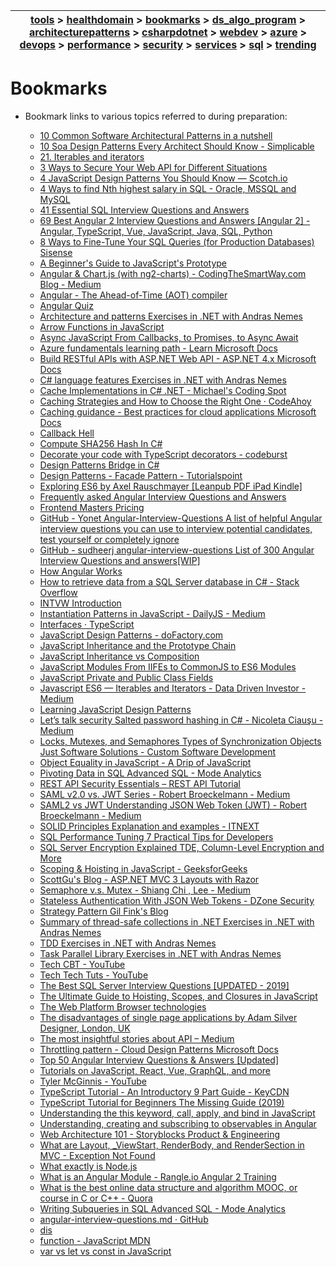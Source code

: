 | [tools](../tools/tools.md) > [healthdomain](../healthdomain/healthdomain.md) > [bookmarks](../bookmarks/bookmarks.md) > [ds_algo_program](../ds_algo_program/ds_algo_program.md) > [architecturepatterns](../architecturepatterns/architecturepatterns.md) > [csharpdotnet](../csharpdotnet/csharpdotnet.md) > [webdev](../webdev/webdev.md) > [azure](../azure/azure.md) > [devops](../devops/devops.md) > [performance](../performance/performance.md) > [security](../security/security.md) > [services](../services/services.md) > [sql](../sql/sql.md) > [trending](../trending/trending.md) |
| --- |

# Bookmarks

- Bookmark links to various topics referred to during preparation:

    - <A HREF="https://towardsdatascience.com/10-common-software-architectural-patterns-in-a-nutshell-a0b47a1e9013" ADD_DATE="1588808614" LAST_MODIFIED="1588808614">10 Common Software Architectural Patterns in a nutshell</A>
    - <A HREF="https://arch.simplicable.com/arch/new/10-soa-design-patterns-every-architect-should-know" ADD_DATE="1588808614" LAST_MODIFIED="1588808614">10 Soa Design Patterns Every Architect Should Know - Simplicable</A>
    - <A HREF="https://exploringjs.com/es6/ch_iteration.html" ADD_DATE="1588808614" LAST_MODIFIED="1588808614">21. Iterables and iterators</A>
    - <A HREF="https://medium.com/swlh/3-ways-to-secure-your-web-api-for-different-situations-8d5cd4762ab3" ADD_DATE="1588808614" LAST_MODIFIED="1588808614">3 Ways to Secure Your Web API for Different Situations</A>
    - <A HREF="https://scotch.io/bar-talk/4-javascript-design-patterns-you-should-know#undefined" ADD_DATE="1588808614" LAST_MODIFIED="1588808614">4 JavaScript Design Patterns You Should Know ― Scotch.io</A>
    - <A HREF="https://javarevisited.blogspot.com/2016/01/4-ways-to-find-nth-highest-salary-in.html" ADD_DATE="1588808614" LAST_MODIFIED="1588808614">4 Ways to find Nth highest salary in SQL - Oracle, MSSQL and MySQL</A>
    - <A HREF="https://www.toptal.com/sql/interview-questions" ADD_DATE="1588808614" LAST_MODIFIED="1588808614">41 Essential SQL Interview Questions and Answers</A>
    - <A HREF="https://www.code-sample.com/2016/06/angular-2-interview-questions-and.html" ADD_DATE="1588808614" LAST_MODIFIED="1588808614">69 Best Angular 2 Interview Questions and Answers [Angular 2] - Angular, TypeScript, Vue, JavaScript, Java, SQL, Python</A>
    - <A HREF="https://www.sisense.com/blog/8-ways-fine-tune-sql-queries-production-databases/" ADD_DATE="1588808614" LAST_MODIFIED="1588808614">8 Ways to Fine-Tune Your SQL Queries (for Production Databases)   Sisense</A>
    - <A HREF="https://tylermcginnis.com/beginners-guide-to-javascript-prototype/" ADD_DATE="1588808614" LAST_MODIFIED="1588808614">A Beginner&#39;s Guide to JavaScript&#39;s Prototype</A>
    - <A HREF="https://medium.com/codingthesmartway-com-blog/angular-chart-js-with-ng2-charts-e21c8262777f" ADD_DATE="1588808614" LAST_MODIFIED="1588808614">Angular &amp; Chart.js (with ng2-charts) - CodingTheSmartWay.com Blog - Medium</A>
    - <A HREF="https://angular.io/guide/aot-compiler" ADD_DATE="1588808614" LAST_MODIFIED="1588808614">Angular - The Ahead-of-Time (AOT) compiler</A>
    - <A HREF="https://angular-quiz.surge.sh/" ADD_DATE="1588808614" LAST_MODIFIED="1588808614">Angular Quiz</A>
    - <A HREF="https://dotnetcodr.com/architecture-and-patterns/" ADD_DATE="1588808614" LAST_MODIFIED="1588808614">Architecture and patterns   Exercises in .NET with Andras Nemes</A>
    - <A HREF="https://tylermcginnis.com/arrow-functions/" ADD_DATE="1588808614" LAST_MODIFIED="1588808614">Arrow Functions in JavaScript</A>
    - <A HREF="https://tylermcginnis.com/async-javascript-from-callbacks-to-promises-to-async-await/" ADD_DATE="1588808614" LAST_MODIFIED="1588808614">Async JavaScript  From Callbacks, to Promises, to Async Await</A>
    - <A HREF="https://docs.microsoft.com/learn/paths/azure-fundamentals/?WT.mc_id=AzureAdmin_learning_path_azurefundamentals-infographic-wwl" ADD_DATE="1588808614" LAST_MODIFIED="1588808614">Azure fundamentals learning path - Learn   Microsoft Docs</A>
    - <A HREF="https://docs.microsoft.com/aspnet/web-api/overview/older-versions/build-restful-apis-with-aspnet-web-api" ADD_DATE="1588808614" LAST_MODIFIED="1588808614">Build RESTful APIs with ASP.NET Web API - ASP.NET 4.x   Microsoft Docs</A>
    - <A HREF="https://dotnetcodr.com/c-language-features/" ADD_DATE="1588808614" LAST_MODIFIED="1588808614">C# language features   Exercises in .NET with Andras Nemes</A>
    - <A HREF="https://michaelscodingspot.com/cache-implementations-in-csharp-net/" ADD_DATE="1588808614" LAST_MODIFIED="1588808614">Cache Implementations in C# .NET - Michael&#39;s Coding Spot</A>
    - <A HREF="https://codeahoy.com/2017/08/11/caching-strategies-and-how-to-choose-the-right-one/" ADD_DATE="1588808614" LAST_MODIFIED="1588808614">Caching Strategies and How to Choose the Right One · CodeAhoy</A>
    - <A HREF="https://docs.microsoft.com/azure/architecture/best-practices/caching" ADD_DATE="1588808614" LAST_MODIFIED="1588808614">Caching guidance - Best practices for cloud applications   Microsoft Docs</A>
    - <A HREF="http://callbackhell.com/" ADD_DATE="1588808614" LAST_MODIFIED="1588808614">Callback Hell</A>
    - <A HREF="https://www.c-sharpcorner.com/article/compute-sha256-hash-in-c-sharp/" ADD_DATE="1588808614" LAST_MODIFIED="1588808614">Compute SHA256 Hash In C#</A>
    - <A HREF="https://codeburst.io/decorate-your-code-with-typescript-decorators-5be4a4ffecb4" ADD_DATE="1588808614" LAST_MODIFIED="1588808614">Decorate your code with TypeScript decorators - codeburst</A>
    - <A HREF="https://refactoring.guru/design-patterns/bridge/csharp/example" ADD_DATE="1588808614" LAST_MODIFIED="1588808614">Design Patterns  Bridge in C#</A>
    - <A HREF="https://www.tutorialspoint.com/design_pattern/facade_pattern.htm" ADD_DATE="1588808614" LAST_MODIFIED="1588808614">Design Patterns - Facade Pattern - Tutorialspoint</A>
    - <A HREF="https://leanpub.com/exploring-es6/" ADD_DATE="1588808614" LAST_MODIFIED="1588808614">Exploring ES6 by Axel Rauschmayer [Leanpub PDF iPad Kindle]</A>
    - <A HREF="https://medium.com/@vigowebs/frequently-asked-angular-interview-questions-and-answers-d996be87cc7c" ADD_DATE="1588808614" LAST_MODIFIED="1588808614">Frequently asked  Angular Interview Questions and Answers</A>
    - <A HREF="https://frontendmasters.com/join/" ADD_DATE="1588808614" LAST_MODIFIED="1588808614">Frontend Masters Pricing</A>
    - <A HREF="https://github.com/Yonet/Angular-Interview-Questions#architecture-questions" ADD_DATE="1588808614" LAST_MODIFIED="1588808614">GitHub - Yonet Angular-Interview-Questions  A list of helpful Angular interview questions you can use to interview potential candidates, test yourself or completely ignore</A>
    - <A HREF="https://github.com/sudheerj/angular-interview-questions" ADD_DATE="1588808614" LAST_MODIFIED="1588808614">GitHub - sudheerj angular-interview-questions  List of 300 Angular Interview Questions and answers[WIP]</A>
    - <A HREF="https://www.ng-book.com/2/p/How-Angular-Works/" ADD_DATE="1588808614" LAST_MODIFIED="1588808614">How Angular Works  </A>
    - <A HREF="https://stackoverflow.com/questions/14171794/how-to-retrieve-data-from-a-sql-server-database-in-c" ADD_DATE="1588808614" LAST_MODIFIED="1588808614">How to retrieve data from a SQL Server database in C#  - Stack Overflow</A>
    - <A HREF="https://yangshun.github.io/tech-interview-handbook/algorithms/algorithms-introduction/" ADD_DATE="1588808614" LAST_MODIFIED="1588808614">INTVW Introduction</A>
    - <A HREF="https://medium.com/dailyjs/instantiation-patterns-in-javascript-8fdcf69e8f9b" ADD_DATE="1588808614" LAST_MODIFIED="1588808614">Instantiation Patterns in JavaScript - DailyJS - Medium</A>
    - <A HREF="https://www.typescriptlang.org/docs/handbook/interfaces.html" ADD_DATE="1588808614" LAST_MODIFIED="1588808614">Interfaces · TypeScript</A>
    - <A HREF="https://www.dofactory.com/javascript/design-patterns" ADD_DATE="1588808614" LAST_MODIFIED="1588808614">JavaScript Design Patterns - doFactory.com</A>
    - <A HREF="https://tylermcginnis.com/javascript-inheritance-and-the-prototype-chain/" ADD_DATE="1588808614" LAST_MODIFIED="1588808614">JavaScript Inheritance and the Prototype Chain</A>
    - <A HREF="https://tylermcginnis.com/javascript-inheritance-vs-composition/" ADD_DATE="1588808614" LAST_MODIFIED="1588808614">JavaScript Inheritance vs Composition</A>
    - <A HREF="https://tylermcginnis.com/javascript-modules-iifes-commonjs-esmodules/" ADD_DATE="1588808614" LAST_MODIFIED="1588808614">JavaScript Modules  From IIFEs to CommonJS to ES6 Modules</A>
    - <A HREF="https://tylermcginnis.com/javascript-private-and-public-class-fields/" ADD_DATE="1588808614" LAST_MODIFIED="1588808614">JavaScript Private and Public Class Fields</A>
    - <A HREF="https://medium.com/datadriveninvestor/javascript-es6-iterables-and-iterators-de18b54f4d4" ADD_DATE="1588808614" LAST_MODIFIED="1588808614">Javascript ES6 — Iterables and Iterators - Data Driven Investor - Medium</A>
    - <A HREF="https://addyosmani.com/resources/essentialjsdesignpatterns/book/" ADD_DATE="1588808614" LAST_MODIFIED="1588808614">Learning JavaScript Design Patterns</A>
    - <A HREF="https://medium.com/@mehanix/lets-talk-security-salted-password-hashing-in-c-5460be5c3aae" ADD_DATE="1588808614" LAST_MODIFIED="1588808614">Let’s talk security  Salted password hashing in C# - Nicoleta Ciauşu - Medium</A>
    - <A HREF="https://www.justsoftwaresolutions.co.uk/threading/locks-mutexes-semaphores.html" ADD_DATE="1588808614" LAST_MODIFIED="1588808614">Locks, Mutexes, and Semaphores  Types of Synchronization Objects   Just Software Solutions - Custom Software Development</A>
    - <A HREF="http://adripofjavascript.com/blog/drips/object-equality-in-javascript.html" ADD_DATE="1588808614" LAST_MODIFIED="1588808614">Object Equality in JavaScript - A Drip of JavaScript</A>
    - <A HREF="https://mode.com/sql-tutorial/sql-pivot-table" ADD_DATE="1588808614" LAST_MODIFIED="1588808614">Pivoting Data in SQL   Advanced SQL - Mode Analytics</A>
    - <A HREF="https://restfulapi.net/security-essentials/" ADD_DATE="1588808614" LAST_MODIFIED="1588808614">REST API Security Essentials – REST API Tutorial</A>
    - <A HREF="https://medium.com/@robert.broeckelmann/saml-v2-0-vs-jwt-series-550551f4eb0d" ADD_DATE="1588808614" LAST_MODIFIED="1588808614">SAML v2.0 vs. JWT Series - Robert Broeckelmann - Medium</A>
    - <A HREF="https://medium.com/@robert.broeckelmann/saml2-vs-jwt-understanding-json-web-token-jwt-67d56462feaf" ADD_DATE="1588808614" LAST_MODIFIED="1588808614">SAML2 vs JWT  Understanding JSON Web Token (JWT) - Robert Broeckelmann - Medium</A>
    - <A HREF="https://itnext.io/solid-principles-explanation-and-examples-715b975dcad4" ADD_DATE="1588808614" LAST_MODIFIED="1588808614">SOLID Principles  Explanation and examples - ITNEXT</A>
    - <A HREF="https://stackify.com/performance-tuning-in-sql-server-find-slow-queries/" ADD_DATE="1588808614" LAST_MODIFIED="1588808614">SQL Performance Tuning  7 Practical Tips for Developers</A>
    - <A HREF="https://blog.netwrix.com/2019/06/13/sql-server-encryption-explained-tde-column-level-encryption-and-more/" ADD_DATE="1588808614" LAST_MODIFIED="1588808614">SQL Server Encryption Explained  TDE, Column-Level Encryption and More</A>
    - <A HREF="https://www.geeksforgeeks.org/scoping-hoisting-javascript/" ADD_DATE="1588808614" LAST_MODIFIED="1588808614">Scoping &amp; Hoisting in JavaScript - GeeksforGeeks</A>
    - <A HREF="https://weblogs.asp.net/scottgu/asp-net-mvc-3-layouts" ADD_DATE="1588808614" LAST_MODIFIED="1588808614">ScottGu&#39;s Blog - ASP.NET MVC 3  Layouts with Razor</A>
    - <A HREF="https://medium.com/@lsc830621/semaphore-v-s-mutex-929b91453f03" ADD_DATE="1588808614" LAST_MODIFIED="1588808614">Semaphore v.s. Mutex - Shiang Chi , Lee - Medium</A>
    - <A HREF="https://dzone.com/articles/stateless-authentication-with-json-web-tokens" ADD_DATE="1588808614" LAST_MODIFIED="1588808614">Stateless Authentication With JSON Web Tokens - DZone Security</A>
    - <A HREF="http://blogs.microsoft.co.il/gilf/2008/05/23/strategy-pattern/" ADD_DATE="1588808614" LAST_MODIFIED="1588808614">Strategy Pattern   Gil Fink&#39;s Blog</A>
    - <A HREF="https://dotnetcodr.com/2017/05/30/summary-of-thread-safe-collections-in-net-3/#more-9855" ADD_DATE="1588808614" LAST_MODIFIED="1588808614">Summary of thread-safe collections in .NET   Exercises in .NET with Andras Nemes</A>
    - <A HREF="https://dotnetcodr.com/category/net/tdd/page/1/" ADD_DATE="1588808614" LAST_MODIFIED="1588808614">TDD   Exercises in .NET with Andras Nemes</A>
    - <A HREF="https://dotnetcodr.com/task-parallel-library/" ADD_DATE="1588808614" LAST_MODIFIED="1588808614">Task Parallel Library   Exercises in .NET with Andras Nemes</A>
    - <A HREF="https://www.youtube.com/channel/UCJ1GreMvJv6U5JtPGCinwJw/videos" ADD_DATE="1588808614" LAST_MODIFIED="1588808614">Tech CBT - YouTube</A>
    - <A HREF="https://www.youtube.com/channel/UCVi3trDeTcDASjNtvGPfgtA/videos" ADD_DATE="1588808614" LAST_MODIFIED="1588808614">Tech Tech Tuts - YouTube</A>
    - <A HREF="https://mindmajix.com/sql-server-interview-questions" ADD_DATE="1588808614" LAST_MODIFIED="1588808614">The Best SQL Server Interview Questions [UPDATED - 2019]</A>
    - <A HREF="https://tylermcginnis.com/ultimate-guide-to-execution-contexts-hoisting-scopes-and-closures-in-javascript/" ADD_DATE="1588808614" LAST_MODIFIED="1588808614">The Ultimate Guide to Hoisting, Scopes, and Closures in JavaScript</A>
    - <A HREF="https://platform.html5.org/" ADD_DATE="1588808614" LAST_MODIFIED="1588808614">The Web Platform  Browser technologies</A>
    - <A HREF="https://adamsilver.io/articles/the-disadvantages-of-single-page-applications/" ADD_DATE="1588808614" LAST_MODIFIED="1588808614">The disadvantages of single page applications by Adam Silver   Designer, London, UK</A>
    - <A HREF="https://medium.com/tag/api" ADD_DATE="1588808614" LAST_MODIFIED="1588808614">The most insightful stories about API – Medium</A>
    - <A HREF="https://docs.microsoft.com/azure/architecture/patterns/throttling" ADD_DATE="1588808614" LAST_MODIFIED="1588808614">Throttling pattern - Cloud Design Patterns   Microsoft Docs</A>
    - <A HREF="https://hackr.io/blog/angular-interview-questions" ADD_DATE="1588808614" LAST_MODIFIED="1588808614">Top 50 Angular Interview Questions &amp; Answers [Updated]</A>
    - <A HREF="https://tylermcginnis.com/blog/2" ADD_DATE="1588808614" LAST_MODIFIED="1588808614">Tutorials on JavaScript, React, Vue, GraphQL, and more</A>
    - <A HREF="https://www.youtube.com/user/irideabanana/videos" ADD_DATE="1588808614" LAST_MODIFIED="1588808614">Tyler McGinnis - YouTube</A>
    - <A HREF="https://www.keycdn.com/blog/typescript-tutorial" ADD_DATE="1588808614" LAST_MODIFIED="1588808614">TypeScript Tutorial - An Introductory 9 Part Guide - KeyCDN</A>
    - <A HREF="https://www.valentinog.com/blog/typescript/" ADD_DATE="1588808614" LAST_MODIFIED="1588808614">TypeScript Tutorial for Beginners  The Missing Guide (2019)</A>
    - <A HREF="https://tylermcginnis.com/this-keyword-call-apply-bind-javascript/" ADD_DATE="1588808614" LAST_MODIFIED="1588808614">Understanding the  this  keyword, call, apply, and bind in JavaScript</A>
    - <A HREF="https://medium.com/@luukgruijs/understanding-creating-and-subscribing-to-observables-in-angular-426dbf0b04a3" ADD_DATE="1588808614" LAST_MODIFIED="1588808614">Understanding, creating and subscribing to observables in Angular</A>
    - <A HREF="https://engineering.videoblocks.com/web-architecture-101-a3224e126947" ADD_DATE="1588808614" LAST_MODIFIED="1588808614">Web Architecture 101 - Storyblocks Product &amp; Engineering</A>
    - <A HREF="https://exceptionnotfound.net/asp-net-mvc-demystified-layout-viewstart-renderbody-and-rendersection/" ADD_DATE="1588808614" LAST_MODIFIED="1588808614">What are Layout, _ViewStart, RenderBody, and RenderSection in MVC  - Exception Not Found</A>
    - <A HREF="https://www.freecodecamp.org/news/what-exactly-is-node-js-ae36e97449f5/" ADD_DATE="1588808614" LAST_MODIFIED="1588808614">What exactly is Node.js </A>
    - <A HREF="https://angular-2-training-book.rangle.io/modules/introduction" ADD_DATE="1588808614" LAST_MODIFIED="1588808614">What is an Angular Module  - Rangle.io   Angular 2 Training</A>
    - <A HREF="https://www.quora.com/What-is-the-best-online-data-structure-and-algorithm-MOOC-or-course-in-C-or-C++" ADD_DATE="1588808614" LAST_MODIFIED="1588808614">What is the best online data structure and algorithm MOOC, or course in C or C++  - Quora</A>
    - <A HREF="https://mode.com/sql-tutorial/sql-sub-queries#joining-subqueries" ADD_DATE="1588808614" LAST_MODIFIED="1588808614">Writing Subqueries in SQL   Advanced SQL - Mode Analytics</A>
    - <A HREF="https://gist.github.com/amcdnl/d1f9995560da80160d64f700d0bd8d7c" ADD_DATE="1588808614" LAST_MODIFIED="1588808614">angular-interview-questions.md · GitHub</A>
    - <A HREF="https://svrtechnologies.com/best-38-c-interview-questions-and-answers-pdf/" ADD_DATE="1588808614" LAST_MODIFIED="1588808614">dis</A>
    - <A HREF="https://developer.mozilla.org/en-US/docs/Web/JavaScript/Reference/Statements/function*" ADD_DATE="1588808614" LAST_MODIFIED="1588808614">function  - JavaScript   MDN</A>
    - <A HREF="https://tylermcginnis.com/var-let-const/" ADD_DATE="1588808614" LAST_MODIFIED="1588808614">var vs let vs const in JavaScript</A>
            